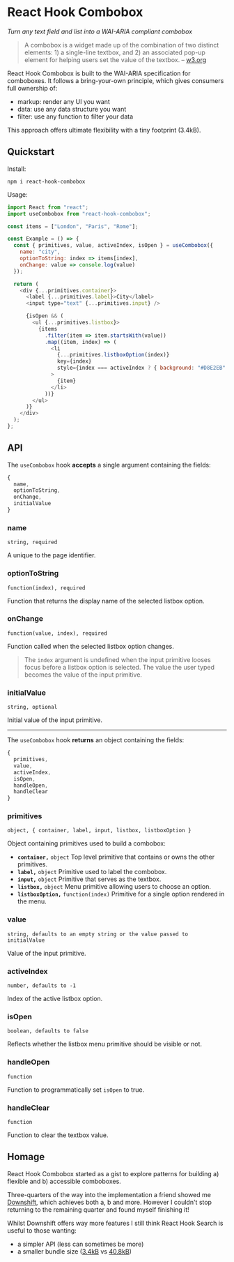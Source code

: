 # React Hook Combobox
*Turn any text field and list into a WAI-ARIA compliant combobox*

> A combobox is a widget made up of the combination of two distinct elements: 1) a single-line textbox, and 2) an associated pop-up element for helping users set the value of the textbox. – [w3.org](https://www.w3.org/TR/wai-aria-practices-1.1/#combobox)

React Hook Combobox is built to the WAI-ARIA specification for comboboxes. It follows a bring-your-own principle, which gives consumers full ownership of:

- markup: render any UI you want
- data: use any data structure you want
- filter: use any function to filter your data

This approach offers ultimate flexibility with a tiny footprint (3.4kB).

## Quickstart

Install:

```
npm i react-hook-combobox
```

Usage:

```js
import React from "react";
import useCombobox from "react-hook-combobox";

const items = ["London", "Paris", "Rome"];

const Example = () => {
  const { primitives, value, activeIndex, isOpen } = useCombobox({
    name: "city",
    optionToString: index => items[index],
    onChange: value => console.log(value)
  });

  return (
    <div {...primitives.container}>
      <label {...primitives.label}>City</label>
      <input type="text" {...primitives.input} />

      {isOpen && (
        <ul {...primitives.listbox}>
          {items
            .filter(item => item.startsWith(value))
            .map((item, index) => (
              <li
                {...primitives.listboxOption(index)}
                key={index}
                style={index === activeIndex ? { background: "#D8E2EB" } : {}}
              >
                {item}
              </li>
            ))}
        </ul>
      )}
    </div>
  );
};
```

## API

The `useCombobox` hook **accepts** a single argument containing the fields:

```js
{
  name,
  optionToString,
  onChange,
  initialValue
}
```

### name
`string, required`

A unique to the page identifier.

### optionToString
`function(index), required`

Function that returns the display name of the selected listbox option.

### onChange
`function(value, index), required`

Function called when the selected listbox option changes.

> The `index` argument is undefined when the input primitive looses focus before a listbox option is selected. The value the user typed becomes the value of the input primitive.

### initialValue
`string, optional`

Initial value of the input primitive.

---

The `useCombobox` hook **returns** an object containing the fields:

```js
{
  primitives,
  value,
  activeIndex,
  isOpen,
  handleOpen,
  handleClear
}
```

### primitives
`object, { container, label, input, listbox, listboxOption }`

Object containing primitives used to build a combobox:

- **`container,`** `object` Top level primitive that contains or owns the other primitives.
- **`label,`** `object` Primitive used to label the combobox.
- **`input,`** `object` Primitive that serves as the textbox.
- **`listbox,`** `object` Menu primitive allowing users to choose an option.
- **`listboxOption,`** `function(index)` Primitive for a single option rendered in the menu.

### value
`string, defaults to an empty string or the value passed to initialValue`

Value of the input primitive.

### activeIndex
`number, defaults to -1`

Index of the active listbox option.

### isOpen
`boolean, defaults to false`

Reflects whether the listbox menu primitive should be visible or not.

### handleOpen
`function`

Function to programmatically set `isOpen` to true.

### handleClear
`function`

Function to clear the textbox value.

## Homage

React Hook Combobox started as a gist to explore patterns for building a) flexible and b) accessible comboboxes.

Three-quarters of the way into the implementation a friend showed me [Downshift](https://github.com/downshift-js/downshift), which achieves both a, b and more. However I couldn't stop returning to the remaining quarter and found myself finishing it!

Whilst Downshift offers way more features I still think React Hook Search is useful to those wanting:

- a simpler API (less can sometimes be more)
- a smaller bundle size ([3.4kB](https://bundlephobia.com/result?p=react-hook-combobox@0.1.0) vs [40.8kB](https://bundlephobia.com/result?p=downshift@4.1.0))